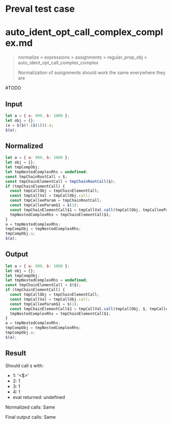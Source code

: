# Preval test case

# auto_ident_opt_call_complex_complex.md

> normalize > expressions > assignments > regular_prop_obj > auto_ident_opt_call_complex_complex
>
> Normalization of assignments should work the same everywhere they are

#TODO

## Input

`````js filename=intro
let a = { a: 999, b: 1000 };
let obj = {};
(a = $($)?.($(1))).a;
$(a);
`````

## Normalized

`````js filename=intro
let a = { a: 999, b: 1000 };
let obj = {};
let tmpCompObj;
let tmpNestedComplexRhs = undefined;
const tmpChainRootCall = $;
const tmpChainElementCall = tmpChainRootCall($);
if (tmpChainElementCall) {
  const tmpCallObj = tmpChainElementCall;
  const tmpCallVal = tmpCallObj.call;
  const tmpCalleeParam = tmpChainRootCall;
  const tmpCalleeParam$1 = $(1);
  const tmpChainElementCall$1 = tmpCallVal.call(tmpCallObj, tmpCalleeParam, tmpCalleeParam$1);
  tmpNestedComplexRhs = tmpChainElementCall$1;
}
a = tmpNestedComplexRhs;
tmpCompObj = tmpNestedComplexRhs;
tmpCompObj.a;
$(a);
`````

## Output

`````js filename=intro
let a = { a: 999, b: 1000 };
let obj = {};
let tmpCompObj;
let tmpNestedComplexRhs = undefined;
const tmpChainElementCall = $($);
if (tmpChainElementCall) {
  const tmpCallObj = tmpChainElementCall;
  const tmpCallVal = tmpCallObj.call;
  const tmpCalleeParam$1 = $(1);
  const tmpChainElementCall$1 = tmpCallVal.call(tmpCallObj, $, tmpCalleeParam$1);
  tmpNestedComplexRhs = tmpChainElementCall$1;
}
a = tmpNestedComplexRhs;
tmpCompObj = tmpNestedComplexRhs;
tmpCompObj.a;
$(a);
`````

## Result

Should call `$` with:
 - 1: '<$>'
 - 2: 1
 - 3: 1
 - 4: 1
 - eval returned: undefined

Normalized calls: Same

Final output calls: Same
